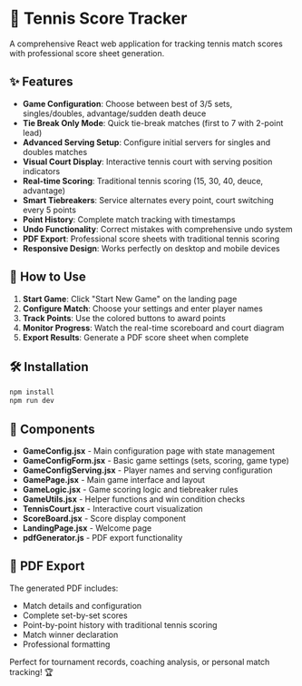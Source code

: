 # 🎾 Tennis Score Tracker

A comprehensive React web application for tracking tennis match scores with professional score sheet generation.

## ✨ Features

- **Game Configuration**: Choose between best of 3/5 sets, singles/doubles, advantage/sudden death deuce
- **Tie Break Only Mode**: Quick tie-break matches (first to 7 with 2-point lead)
- **Advanced Serving Setup**: Configure initial servers for singles and doubles matches
- **Visual Court Display**: Interactive tennis court with serving position indicators
- **Real-time Scoring**: Traditional tennis scoring (15, 30, 40, deuce, advantage)
- **Smart Tiebreakers**: Service alternates every point, court switching every 5 points
- **Point History**: Complete match tracking with timestamps
- **Undo Functionality**: Correct mistakes with comprehensive undo system
- **PDF Export**: Professional score sheets with traditional tennis scoring
- **Responsive Design**: Works perfectly on desktop and mobile devices

## 🚀 How to Use

1. **Start Game**: Click "Start New Game" on the landing page
2. **Configure Match**: Choose your settings and enter player names
3. **Track Points**: Use the colored buttons to award points
4. **Monitor Progress**: Watch the real-time scoreboard and court diagram
5. **Export Results**: Generate a PDF score sheet when complete

## 🛠️ Installation

```bash
npm install
npm run dev
```

## 📁 Components

- **GameConfig.jsx** - Main configuration page with state management
- **GameConfigForm.jsx** - Basic game settings (sets, scoring, game type)
- **GameConfigServing.jsx** - Player names and serving configuration
- **GamePage.jsx** - Main game interface and layout
- **GameLogic.jsx** - Game scoring logic and tiebreaker rules
- **GameUtils.jsx** - Helper functions and win condition checks
- **TennisCourt.jsx** - Interactive court visualization
- **ScoreBoard.jsx** - Score display component
- **LandingPage.jsx** - Welcome page
- **pdfGenerator.js** - PDF export functionality

## 📄 PDF Export

The generated PDF includes:
- Match details and configuration
- Complete set-by-set scores
- Point-by-point history with traditional tennis scoring
- Match winner declaration
- Professional formatting

Perfect for tournament records, coaching analysis, or personal match tracking! 🏆